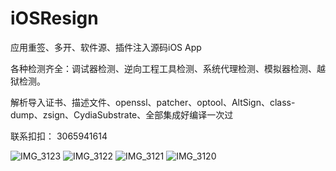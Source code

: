 # iOSResign

应用重签、多开、软件源、插件注入源码iOS App

各种检测齐全：调试器检测、逆向工程工具检测、系统代理检测、模拟器检测、越狱检测。

解析导入证书、描述文件、openssl、patcher、optool、AltSign、class-dump、zsign、CydiaSubstrate、全部集成好编译一次过

联系扣扣： 3065941614

![IMG_3123](https://github.com/user-attachments/assets/cce43f11-6eba-4a28-9c0c-2b68a6c8a18a)
![IMG_3122](https://github.com/user-attachments/assets/4679fd09-4673-4536-a803-1b0b534b48c9)
![IMG_3121](https://github.com/user-attachments/assets/797e4d6d-587c-462c-8927-b508f63dec20)
![IMG_3120](https://github.com/user-attachments/assets/d672974f-9497-4cb1-85c0-b903bde67ab5)
